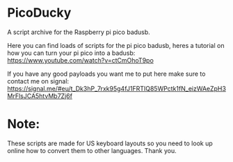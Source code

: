# PicoDucky
A script archive for the Raspberry pi pico badusb.

Here you can find loads of scripts for the pi pico badusb, heres a tutorial on how you can turn your pi pico into a badusb: https://www.youtube.com/watch?v=ctCmOhoT9po

If you have any good payloads you want me to put here make sure to contact me on signal: https://signal.me/#eu/t_Dk3hP_7rxk95g4fJ1FRTIQ85WPctk1fN_eizWAeZpH3MrFlsJCA5htvMb7Zj6f

# Note:
These scripts are made for US keyboard layouts so you need to look up online how to convert them to other languages. Thank you.
